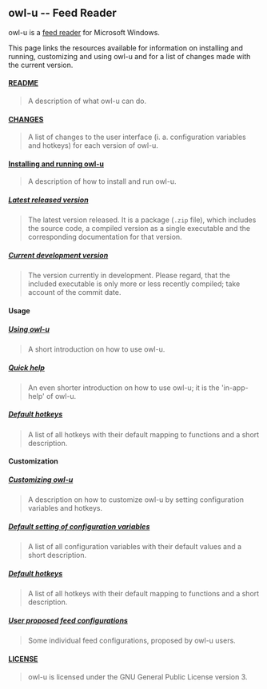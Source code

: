 ## owl-u -- Feed Reader

owl-u is a [feed reader](https://en.wikipedia.org/wiki/Feed_reader) for
Microsoft Windows.

This page links the resources available for information on installing and
running, customizing and using owl-u and for a list of changes made with the
current version.

#### [README](../README.md)
> A description of what owl-u can do.

#### [CHANGES](./CHANGES.md)
> A list of changes to the user interface (i. a. configuration variables and
hotkeys) for each version of owl-u.

#### [Installing and running owl-u](./Installing_and_running.md)
> A description of how to install and run owl-u.

##### [Latest released version](https://github.com/joten/owl-u/releases/latest)
> The latest version released. It is a package (`.zip` file), which includes
the source code, a compiled version as a single executable and the
corresponding documentation for that version.

##### [Current development version](https://github.com/joten/owl-u/archive/master.zip)
> The version currently in development. Please regard, that the included
executable is only more or less recently compiled; take account of the commit
date.

#### Usage

##### [Using owl-u](./Usage.md)
> A short introduction on how to use owl-u.

##### [Quick help](./Quick_help.htm)
> An even shorter introduction on how to use owl-u; it is the 'in-app-help' of
owl-u.

##### [Default hotkeys](./Default_hotkeys.md)
> A list of all hotkeys with their default mapping to functions and a short
description.

#### Customization

##### [Customizing owl-u](./Customization.md)
> A description on how to customize owl-u by setting configuration variables
and hotkeys.

##### [Default setting of configuration variables](./Default_configuration.md)
> A list of all configuration variables with their default values and a short
description.

##### [Default hotkeys](./Default_hotkeys.md)
> A list of all hotkeys with their default mapping to functions and a short
description.

##### [User proposed feed configurations](./User-feed_configurations.md)
> Some individual feed configurations, proposed by owl-u users.

#### [LICENSE](../LICENSE.md)
> owl-u is licensed under the GNU General Public License version 3.
